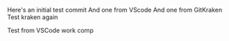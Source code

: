 Here's an initial test commit
And one from VScode
And one from GitKraken
Test kraken again

Test from VSCode work comp